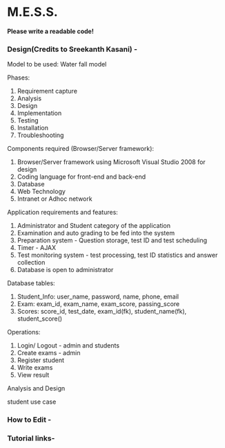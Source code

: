 # M.E.S.S.
**Please write a readable code!**
### Design(Credits to Sreekanth Kasani) -
Model to be used: Water fall model

Phases:
1. Requirement capture
2. Analysis
3. Design
4. Implementation
5. Testing
6. Installation
7. Troubleshooting

Components required (Browser/Server framework):
1. Browser/Server framework using Microsoft Visual Studio 2008 for design
2. Coding language for front-end and back-end
3. Database
4. Web Technology
5. Intranet or Adhoc network

Application requirements and features:
1. Administrator and Student category of the application
2. Examination and auto grading to be fed into the system
3. Preparation system - Question storage, test ID and test scheduling
4. Timer - AJAX
5. Test monitoring system - test processing, test ID statistics and answer collection
6. Database is open to administrator

Database tables:
1. Student_Info: user_name, password, name, phone, email
2. Exam: exam_id, exam_name, exam_score, passing_score
3. Scores: score_id, test_date, exam_id(fk), student_name(fk), student_score()

Operations:
1. Login/ Logout - admin and students
2. Create exams - admin
3. Register student
4. Write exams
5. View result

Analysis and Design

student use case 


### How to Edit -
### Tutorial links-

